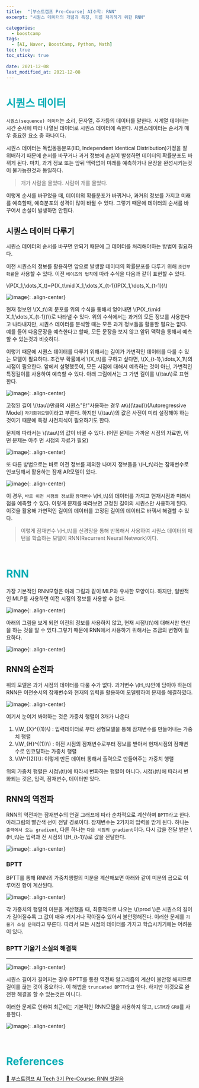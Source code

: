 ```yaml
---
title:  "[부스트캠프 Pre-Course] AI수학: RNN"
excerpt: "시퀀스 데이터의 개념과 특징, 이를 처리하기 위한 RNN"

categories:
  - boostcamp
tags:
  - [AI, Naver, BoostCamp, Python, Math]
toc: true
toc_sticky: true
 
date: 2021-12-08
last_modified_at: 2021-12-08
---
```


# <span style = "color: #00adb5">시퀀스 데이터</span>
`시퀀스(sequence) 데이터`는 소리, 문자열, 주가등의 데이터를 말한다. 시계열 데이터는 시간 순서에 따라 나열된 데이터로 시퀀스 데이터에 속한다. 시퀀스데이터는 순서가 매우 중요한 요소 중 하나이다.

시퀀스 데이터는 독립동등분포(IID, Independent Identical Distribution)가정을 잘 위배하기 때문에 순서를 바꾸거나 과거 정보에 손실이 발생하면 데이터의 확률분포도 바뀌게 된다. 마치, 과거 정보 또는 앞뒤 맥락없이 미래를 예측하거나 문장을 완성시키는것이 불가능한것과 동일하다.

> 개가 사람을 물었다. 사람이 개를 물었다. 

이렇게 순서를 바꾸었을 때, 데이터의 확률분포가 바뀌거나, 과거의 정보를 가지고 미래를 예측할때, 예측분포의 성격이 많이 바뀔 수 있다. 그렇기 때문에 데이터의 순서를 바꾸어서 손실이 발생하면 안된다.

## 시퀀스 데이터 다루기
시퀀스 데이터의 순서를 바꾸면 안되기 때문에 그 데이터를 처리해야하는 방법이 필요하다. 

이전 시퀀스의 정보를 활용하면 앞으로 발생할 데이터의 확률분포를 다루기 위해 `조건부확률`을 사용할 수 있다. 이전 `베이즈의 법칙`에 따라 수식을 다음과 같이 표현할 수 있다.

\\(P(X_1,\dots,X_t)=P(X_t\mid X_1,\dots,X_{t-1})P(X_1,\dots,X_{t-1})\\)

![image](https://user-images.githubusercontent.com/91870042/145170647-cdf6dc1e-d301-4ea2-933e-cfb10e29cbcd.png){: .align-center}

현재 정보인 \\(X_t\\)의 분포를 위의 수식을 통해서 얻어내면 \\(P(X_t\mid X_1,\dots,X_{t-1})\\)로 나타낼 수 있다. 위의 수식에서는 과거의 모든 정보를 사용한다고 나타내지만, 시퀀스 데이터를 분석할 때는 모든 과거 정보들을 활용할 필요는 없다. 예를 들어 다음문장을 예측한다고 할때, 모든 문장을 보지 않고 앞뒤 맥락을 통해서 예측할 수 있는것과 비슷하다.

이렇기 때문에 시퀀스 데이터를 다루기 위해서는 길이가 가변적인 데이터를 다룰 수 있는 모델이 필요하다. 조건부 확률에서 \\(X_t\\)를 구하고 싶다면, \\(X_{t-1},\dots,X_1\\)의 시점이 필요한다. 앞에서 설명했듯이, 모든 시점에 대해서 예측하는 것이 아닌, 가변적인 특정길이를 사용하여 예측할 수 있다. 아래 그림에서는 그 가변 길이를 \\(\tau\\)로 표현한다.

![image](https://user-images.githubusercontent.com/91870042/145172854-6bad782a-a1ab-4005-a988-1ab628836bae.png){: .align-center}

고정된 길이 \\(\tau\\)만큼의 시퀀스"만"사용하는 경우 `AR`\\((\tau)\\)(Autoregressive Model) `자기회귀모델`이라고 부른다. 하지만 \\(\tau\\)의 값은 사전이 미리 설정해야 하는 것이기 때문에 특정 사전지식이 필요하기도 한다.

문제에 따라서는 \\(\tau\\)의 값이 바뀔 수 있다. (어떤 문제는 가까운 시점의 자료만, 어떤 문제는 아주 먼 시점의 자료가 필요)

![image](https://user-images.githubusercontent.com/91870042/145173379-756307fc-d413-4d9c-a8b4-fb46fba9bb45.png){: .align-center}

또 다른 방법으로는 바로 이전 정보를 제외한 나머지 정보들을 \\(H_t\\)라는 잠재변수로 인코딩해서 활용하는 잠재 AR모델이 있다. 

![image](https://user-images.githubusercontent.com/91870042/145173990-a4b9acb9-2d63-44bc-87d7-3119a511b21a.png){: .align-center}

이 경우, `바로 이전 시점의 정보`와 `잠재변수` \\(H_t\\)의 데이터를 가지고 현재시점과 미래시점을 예측할 수 있다. 이렇게 문제를 바라보면 고정된 길이의 시퀀스만 사용하게 된다. 이것을 활용해 가변적인 길이의 데이터를 고정된 길이의 데이터로 바꿔서 해결할 수 있다.

> 이렇게 잠재변수 \\(H_t\\)를 신경망을 통해 반복해서 사용하여 시퀀스 데이터의 패턴을 학습하는 모델이 RNN(Recurrent Neural Network)이다.

<br>

# <span style = "color: #00adb5">RNN</span>
가장 기본적인 RNN모형은 아래 그림과 같이 MLP와 유사한 모양이다. 하지만, 일반적인 MLP를 사용하면 이전 시점의 정보를 사용할 수 없다. 

![image](https://user-images.githubusercontent.com/91870042/145174245-522cd573-6a02-492c-9225-a51e5df16b25.png){: .align-center}

아래의 그림을 보게 되면 이전의 정보를 사용하지 않고, 현재 시점\\(t\\)에 대해서만 연산을 하는 것을 알 수 있다.그렇기 때문에 RNN에서 사용하기 위해서는 조금의 변형이 필요하다.

![image](https://user-images.githubusercontent.com/91870042/145179163-15b937be-bcaf-4baf-9feb-bb765169638a.png){: .align-center}


## RNN의 순전파
위의 모델은 과거 시점의 데이터를 다룰 수가 없다. 과거변수 \\(H_t\\)안에 담아야 하는데 RNN은 이전순서의 잠재변수와 현재의 입력을 활용하여 모델링하여 문제를 해결하였다.

![image](https://user-images.githubusercontent.com/91870042/145174725-7bea0017-3976-4cc0-9825-4c02b19e1125.png){: .align-center}

여기서 눈여겨 봐야하는 것은 가중치 행렬이 3개가 나온다
1. \\(W_{X}^{(1)}\\) : 입력데이터로 부터 선형모델을 통해 잠재변수를 만들어내는 가중치 행렬
2. \\(W_{H}^{(1)}\\) : 이전 시점의 잠재변수로부터 정보를 받아서 현재시점의 잠재변수로 인코딩하는 가중치 행렬
3. \\(W^{(2)}\\): 이렇게 만든 데이터 통해서 출력으로 만들어주는 가중치 행렬

위의 가중치 행렬은 시점\\(t\\)에 따라서 변화하는 행렬이 아니다. 시점\\(t\\)에 따라서 변화되는 것은, 입력, 잠재변수, 데이터만 있다.

## RNN의 역전파
RNN의 역전파는 잠재변수의 연결 그래프에 따라 순차적으로 계산하며 `BPTT`라고 한다. 아래그림의 빨간색 선이 전달 경로이다. 잠재변수는 2가지의 입력을 받게 된다. 하나는 `출력에서 오는 gradient`, 다른 하나는 `다음 시점의 gradient`이다. 다시 값을 전달 받은 \\(H_t\\)는 입력과 전 시점의 \\(H_{t-1}\\)로 값을 전달한다.

![image](https://user-images.githubusercontent.com/91870042/145175466-ec75dddb-dca0-4712-a132-d24345a62ea6.png){: .align-center}

### BPTT
BPTT를 통해 RNN의 가중치행렬의 미분을 계산해보면 아래와 같이 미분의 곱으로 이루어진 항이 계산된다.

![image](https://user-images.githubusercontent.com/91870042/145180958-87694b06-d8c2-4a78-b795-1f18430bfb25.png){: .align-center}

각 가중치의 행렬의 미분을 계산했을 때, 최종적으로 나오는 \\(\prod \\)은 시퀀스의 길이가 길어질수록 그 값이 매우 커지거나 작아질수 있어서 불안정해진다. 이러한 문제를 `기울기 소실 문제`라고 부른다. 따라서 모든 시점의 데이터를 가지고 학습시키기에는 어려움이 있다.

### BPTT 기울기 소실의 해결책
---

![image](https://user-images.githubusercontent.com/91870042/145176379-3c168837-93dc-4b63-bea4-f535542b723f.png){: .align-center}

시퀀스 길이가 길어지는 경우 BPTT를 통한 역전파 알고리즘의 계산이 불안정 해지므로 길이를 끊는 것이 중요하다. 이 해법을 `truncated BPTT`라고 한다. 하지만 이것으로 완전한 해결을 할 수 있는것은 아니다.

이러한 문제로 인하여 최근에는 기본적인 RNN모델을 사용하지 않고, `LSTM`과 `GRU`를 사용한다.

![image](https://user-images.githubusercontent.com/91870042/145176482-d21b3829-b4a9-40aa-bd11-940167f15b3f.png){: .align-center}

<br>

# <span style = "color: #00adb5">References</span>
[📘 부스트캠프 AI Tech 3기 Pre-Course: RNN 첫걸음](https://www.boostcourse.org/onlyboostcampaitech3/lecture/1203368?isDesc=false)